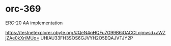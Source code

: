 # orc-369
ERC-20 AA implementation

https://testnetexplorer.obyte.org/#QeN4qHQFu7G99B6iOACCLqjmvsd+aWZjZAe0kXr/MUo=
UHIAU33FH3SOS6GJVYH2O5EQAJVTJY2P
